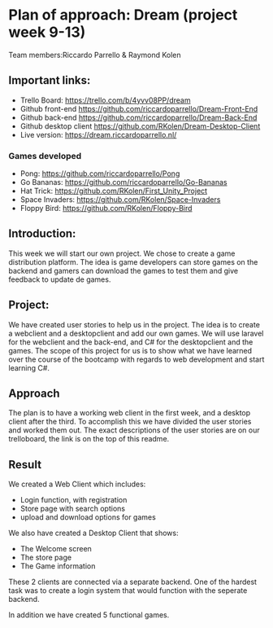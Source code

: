 
# Plan of approach: Dream (project week 9-13)

Team members:Riccardo Parrello & Raymond Kolen

## Important links:
- Trello Board: https://trello.com/b/4yvv08PP/dream
- Github front-end https://github.com/riccardoparrello/Dream-Front-End
- Github back-end https://github.com/riccardoparrello/Dream-Back-End
- Github desktop client https://github.com/RKolen/Dream-Desktop-Client
- Live version: https://dream.riccardoparrello.nl/

### Games developed
- Pong: https://github.com/riccardoparrello/Pong
- Go Bananas: https://github.com/riccardoparrello/Go-Bananas
- Hat Trick: https://github.com/RKolen/First_Unity_Project
- Space Invaders: https://github.com/RKolen/Space-Invaders
- Floppy Bird: https://github.com/RKolen/Floppy-Bird


## Introduction:
This week we will start our own project. We chose to create a game distribution platform. The idea is game developers can store games on the backend and gamers can download the games to test them and give feedback to update de games.

## Project:
We have created user stories to help us in the project. The idea is to create a webclient and a desktopclient and add our own games. We will use laravel for the webclient and the back-end, and C# for the desktopclient and the games. The scope of this project for us is to show what we have learned over the course of the bootcamp with regards to web development and start learning C#.

## Approach

The plan is to have a working web client in the first week, and a desktop client after the third. To accomplish this we have divided the user stories and worked them out. The exact descriptions of the user stories are on our trelloboard, the link is on the top of this readme.

## Result

We created a Web Client which includes:
  - Login function, with registration
  - Store page with search options
  - upload and download options for games

We also have created a Desktop Client that shows:
  - The Welcome screen 
  - The store page 
  - The Game information

These 2 clients are connected via a separate backend. One of the hardest task was to create a login system that would function with the seperate backend.

In addition we have created 5 functional games.
